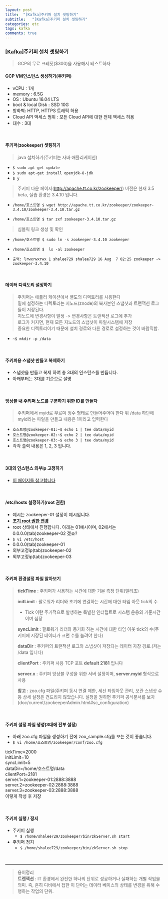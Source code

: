 ```yaml
---
layout: post
title:  "[Kafka]주키퍼 설치 셋팅하기"
subtitle:   "[Kafka]주키퍼 설치 셋팅하기"
categories: etc
tags: kafka
comments: true
---
```



### [Kafka]주키퍼 설치 셋팅하기

> GCP의 무료 크레딧($300)을 사용해서 테스트하자

#### GCP VM인스턴스 생성하기(주키퍼)
- vCPU : 1개
- memory : 6.5G
- OS : Ubuntu 16.04 LTS
- boot & local Disk : SSD 10G
- 방화벽: HTTP, HTTPS 트래픽 허용
- Cloud API 액세스 범위 : 모든 Cloud API에 대한 전체 액세스 허용
- 대수 : 3대

<br>

#### 주키퍼(zookeeper) 셋팅하기

> java 설치하기(주키퍼는 자바 애플리케이션)  

- ```$ sudo apt-get update```
- ```$ sudo apt-get install openjdk-8-jdk```
- ```$ y```

> 주키퍼 다운 페이지(http://apache.tt.co.kr/zookeeper/)
> 버전은 현재 3.5 beta, 실습 환경은 3.4.10 입니다.  

- ```/home/호스트명 $ wget http://apache.tt.co.kr/zookeeper/zookeeper-3.4.10/zookeeper-3.4.10.tar.gz```

- ```/home/호스트명 $ tar zxf zookeeper-3.4.10.tar.gz```

> 심볼릭 링크 생성 및 확인  

- ```/home/호스트명 $ sudo ln -s zookeeper-3.4.10 zookeeper```  
- ```/home/호스트명 $  ls -al zookeeper```  
- ```출력: lrwxrwxrwx 1 shalee729 shalee729 16 Aug  7 02:25 zookeeper -> zookeeper-3.4.10```  

	<br>
#### 데이터 디렉토리 설정하기

> 주키퍼는 애플리 케이션에서 별도의 디렉토리를 사용한다  
> 밑에 설정하는 디렉토리는 지노드(znode)의 복사본인 스냅샷과 트랜잭션 로그들이 저장된다.  
> 지노드에 변경사항이 발생 -> 변경사항은 트랜잭션 로그에 추가  
> 로그가 커지면, 현재 모든 지노드의 스냅샷이 파일시스템에 저장  
> 중요한 디렉토리이기 때문에 설치 경로와 다른 경로로 설정하는 것이 바람직함.

 - ```~$ mkdir -p /data```

<br>

#### 주키퍼용 스냅샷 만들고 복제하기
- 스냅샷을 만들고 복제 하여 총 3대의 인스턴스를 만듭니다.
- 아래부터는 3대를 기준으로 설명

<br>

#### 앙상블 내 주키퍼 노드를 구분하기 위한 ID를 만들자
> 주키퍼에서 myid로 부르며 정수 형태로 만들어주어야 한다
> 위 /data 하단에 myid라는 파일을 만들고 내용은 1이라고 입력한다  

- ```호스트명@zookeeper-01:~$ echo 1 | tee data/myid```
- ```호스트명@zookeeper-02:~$ echo 2 | tee data/myid```
- ```호스트명@zookeeper-03:~$ echo 3 | tee data/myid```  
- 각각 출력 내용은 1, 2, 3 입니다.  

<br>

#### 3대의 인스턴스 외부ip 고정하기
- [이 페이지를 참고합니다](https://twowinsh87.github.io/etc/2018/08/07/etc-gcp-networkip/)  

<br>

#### /etc/hosts 설정하기(root 권한)
- 예시는 zookeeper-01 설정이 예시입니다.
- [**초기 root 권한 변경**](https://twowinsh87.github.io/etc/2018/08/05/etc-iknowledge-root-1/)
- root 상태에서 진행합니다. 아래는 01예시이며, 02에서는 0.0.0.0(tab)zookeeper-02 겠죠?  
- ```$ vi /etc/host```
- 0.0.0.0(tab)zookeeper-01
- 외부고정ip(tab)zookeeper-02
- 외부고정ip(tab)zookeeper-03  

<br>

#### 주키퍼 환경설정 파일 알아보기
> **tickTime** : 주키퍼가 사용하는 시간에 대한 기본 측정 단위(밀리초)  
>
> **initLimit** : 팔로워가 리더와 초기에 연결하는 시간에 대한 타임 아웃 tick의 수  
>
> - Tick 이란 주기적으로 발생하는 특별한 인터럽트로 시스템 운용의 기준시간이며 심장  
>
> **syncLimit** : 팔로워가 리더와 동기화 하는 시간에 대한 타임 아웃 tick의 수(주키퍼에 저장된 데이터가 크면 수를 늘려야 한다)  
>
> **dataDir** : 주키퍼의 트랜잭션 로그와 스냅샷이 저장되는 데이터 자장 경로.(저는 /data 입니다)  
>
> **clientPort** : 주키퍼 사용 TCP 포트 **default 2181** 입니다  
>
> **server.x** : 주키퍼 앙상블 구성을 위한 서버 설정이며, **server.myid** 형식으로 사용  
>
> **참고** : zoo.cfg 파일(주키퍼 동시 연결 제한, 세선 타임아웃 관리, 보관 스냅샷 수 등 상세 설정은 건드리지 않았습니다. 설정을 원하면 주키퍼 공식문서를 보자(doc/current/zookeeperAdmin.html#sc_configuration)  

<br>

#### 주키퍼 설정 파일 생성(3대에 전부 설정)

- 아래 zoo.cfg 파일을 생성하기 전에 zoo_sample.cfg를 보는 것이 좋습니다.
- ```$ vi /home/호스트명/zookeeper/conf/zoo.cfg```  

tickTime=2000<br>
initLimit=10<br>
syncLimit=5<br>
dataDir=/home/호스트명/data<br>
clientPort=2181<br>
server.1=zookeeper-01:2888:3888<br>
server.2=zookeeper-02:2888:3888<br>
server.3=zookeeper-03:2888:3888<br>
이렇게 작성 후 저장

<br>

#### 주키퍼 실행 / 정지
- 주키퍼 실행
	- ```$ /home/shalee729/zookeeper/bin/zkServer.sh start```  
- 주키퍼 정지
	- ```$ /home/shalee729/zookeeper/bin/zkServer.sh stop```

<br>


---
> 용어정리  
> **트랜잭션** : IT 환경에서 완전한 하나의 단위로 성공하거나 실패하는 개별 작업을 의미. 즉, 흔히 디비에서 접한 이 단어는 데이터 베이스의 상태를 변경을 위해 수행하는 작업의 단위.

